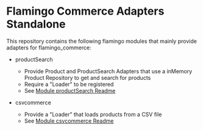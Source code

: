 # Flamingo Commerce Adapters Standalone 

This repository contains the following flamingo modules that mainly provide adapters for flamingo_commerce:

* productSearch
    * Provide Product and ProductSearch Adapters that use a inMemory Product Repository to get and search for products
    * Require a "Loader" to be registered
    * See [Module productSearch Readme](productSearch/Readme.md)
    
* csvcommerce
    * Provide a "Loader" that loads products from a CSV file
    * See [Module csvcommerce Readme](csvcommerce/Readme.md)
    
    
